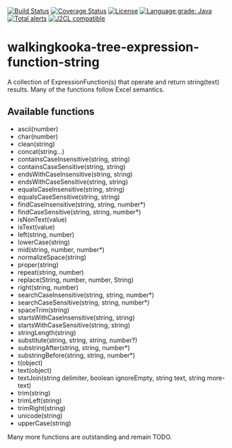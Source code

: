 [![Build Status](https://github.com/mP1/walkingkooka-tree-expression-function-string/actions/workflows/build.yaml/badge.svg)](https://github.com/mP1/walkingkooka-tree-expression-function-string/actions/workflows/build.yaml/badge.svg)
[![Coverage Status](https://coveralls.io/repos/github/mP1/walkingkooka-tree-expression-function-string/badge.svg?branch=master)](https://coveralls.io/github/mP1/walkingkooka-tree-expression-function-string?branch=master)
[![License](https://img.shields.io/badge/License-Apache%202.0-blue.svg)](https://opensource.org/licenses/Apache-2.0)
[![Language grade: Java](https://img.shields.io/lgtm/grade/java/g/mP1/walkingkooka-tree-expression-function-string.svg?logo=lgtm&logoWidth=18)](https://lgtm.com/projects/g/mP1/walkingkooka-tree-expression-function-string/context:java)
[![Total alerts](https://img.shields.io/lgtm/alerts/g/mP1/walkingkooka-tree-expression-function-string.svg?logo=lgtm&logoWidth=18)](https://lgtm.com/projects/g/mP1/walkingkooka-tree-expression-function-string/alerts/)
[![J2CL compatible](https://img.shields.io/badge/J2CL-compatible-brightgreen.svg)](https://github.com/mP1/j2cl-central)


# walkingkooka-tree-expression-function-string
A collection of ExpressionFunction(s) that operate and return string(text) results. Many of the functions follow Excel
semantics.



## Available functions

- ascii(number)
- char(number)
- clean(string)
- concat(string...)
- containsCaseInsensitive(string, string)
- containsCaseSensitive(string, string)
- endsWithCaseInsensitive(string, string)
- endsWithCaseSensitive(string, string)
- equalsCaseInsensitive(string, string)
- equalsCaseSensitive(string, string)
- findCaseInsensitive(string, string, number*)
- findCaseSensitive(string, string, number*)
- isNonText(value)
- isText(value)
- left(string, number)
- lowerCase(string)
- mid(string, number, number*)
- normalizeSpace(string)
- proper(string)
- repeat(string, number)
- replace(String, number, number, String)
- right(string, number)
- searchCaseInsensitive(string, string, number*)
- searchCaseSensitive(string, string, number*)
- spaceTrim(string)
- startsWithCaseInsensitive(string, string)
- startsWithCaseSensitive(string, string)
- stringLength(string)
- substitute(string, string, string, number?)
- substringAfter(string, string, number*)
- substringBefore(string, string, number*)
- t(object)
- text(object)
- textJoin(string delimiter, boolean ignoreEmpty, string text, string more-text)
- trim(string)
- trimLeft(string)
- trimRight(string)
- unicode(string)
- upperCase(string)

Many more functions are outstanding and remain TODO.

